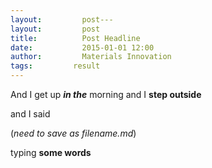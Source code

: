 ```yaml
---
layout:     	post---
layout:     	post
title:      	Post Headline
date:       	2015-01-01 12:00
author:     	Materials Innovation
tags:         result
---
```

And I get up ***in the*** morning and I **step outside**


and I said

(*need to save as filename.md*)

typing **some words**